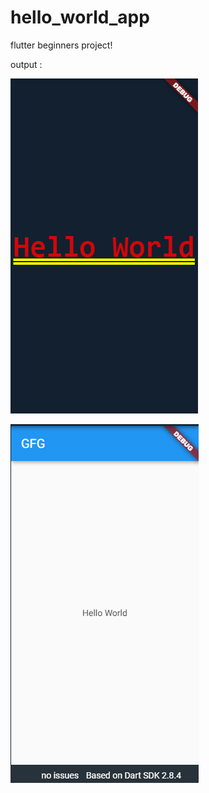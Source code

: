 # hello_world_app

flutter beginners project!

output :

![hello-world-app](hello-app.png)

![hello-world-app](hello-world-app.png)
